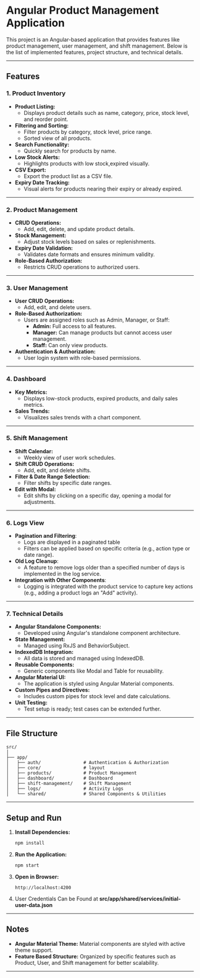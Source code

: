 # **Angular Product Management Application**

This project is an Angular-based application that provides features like product management, user management, and shift management. Below is the list of implemented features, project structure, and technical details.

---

## **Features**

### **1. Product Inventory**
- **Product Listing:**
  - Displays product details such as name, category, price, stock level, and reorder point.
- **Filtering and Sorting:** 
  - Filter products by category, stock level, price range.
  - Sorted view of all products.
- **Search Functionality:**
  - Quickly search for products by name.
- **Low Stock Alerts:**
  - Highlights products with low stock,expired visually.
- **CSV Export:** 
  - Export the product list as a CSV file.
- **Expiry Date Tracking:**
  - Visual alerts for products nearing their expiry or already expired.

---

### **2. Product Management**
- **CRUD Operations:**
  - Add, edit, delete, and update product details.
- **Stock Management:**
  - Adjust stock levels based on sales or replenishments.
- **Expiry Date Validation:**
  - Validates date formats and ensures minimum validity.
- **Role-Based Authorization:**
  - Restricts CRUD operations to authorized users.

---

### **3. User Management**
- **User CRUD Operations:**
  - Add, edit, and delete users.
- **Role-Based Authorization:**
  - Users are assigned roles such as Admin, Manager, or Staff:
    - **Admin:** Full access to all features.
    - **Manager:** Can manage products but cannot access user management.
    - **Staff:** Can only view products.
- **Authentication & Authorization:** 
  - User login system with role-based permissions.

---

### **4. Dashboard**
- **Key Metrics:**
  - Displays low-stock products, expired products, and daily sales metrics.
- **Sales Trends:**
  - Visualizes sales trends with a chart component.
---

### **5. Shift Management**
- **Shift Calendar:**
  - Weekly view of user work schedules.
- **Shift CRUD Operations:**
  - Add, edit, and delete shifts.
- **Filter & Date Range Selection:**
  - Filter shifts by specific date ranges.
- **Edit with Modal:**
  - Edit shifts by clicking on a specific day, opening a modal for adjustments.
---

### **6. Logs View**
- **Pagination and Filtering**:
   - Logs are displayed in a paginated table
   - Filters can be applied based on specific criteria (e.g., action type or date range).
- **Old Log Cleanup**:
   - A feature to remove logs older than a specified number of days is implemented in the log service.
- **Integration with Other Components**:
   - Logging is integrated with the product service to capture key actions (e.g., adding a product logs an "Add" activity).
---

### **7. Technical Details**
- **Angular Standalone Components:**
  - Developed using Angular's standalone component architecture.
- **State Management:**
  - Managed using RxJS and BehaviorSubject.
- **IndexedDB Integration:**
  - All data is stored and managed using IndexedDB.
- **Reusable Components:**
  - Generic components like Modal and Table for reusability.
- **Angular Material UI:**
  - The application is styled using Angular Material components.
- **Custom Pipes and Directives:**
  - Includes custom pipes for stock level and date calculations.
- **Unit Testing:**
  - Test setup is ready; test cases can be extended further.

---

## **File Structure**

```plaintext
src/
│
├── app/
│   ├── auth/                # Authentication & Authorization
│   ├── core/                # layout
│   ├── products/            # Product Management
│   ├── dashboard/           # Dashboard
│   ├── shift-management/    # Shift Management
│   ├── logs/                # Activity Logs
│   └── shared/              # Shared Components & Utilities
```

---

## **Setup and Run**

1. **Install Dependencies:**
   ```bash
   npm install
   ```

2. **Run the Application:**
   ```bash
   npm start
   ```

3. **Open in Browser:**
   ```
   http://localhost:4200
   ```
4. User Credentials Can be Found at **src/app/shared/services/initial-user-data.json**

---

## **Notes**
- **Angular Material Theme:** Material components are styled with active theme support.
- **Feature Based Structure:** Organized by specific features such as Product, User, and Shift management for better scalability.
---

